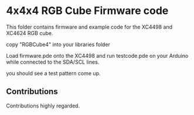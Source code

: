 # 4x4x4 RGB Cube Firmware code

This folder contains firmware and example code for the XC4498 and XC4624 RGB cube.

copy "RGBCube4" into your libraries folder

Load firmware.pde onto the XC4498 and run testcode.pde on your Arduino while connected to the SDA/SCL lines.

you should see a test pattern come up.

## Contributions
Contributions highly regarded.
